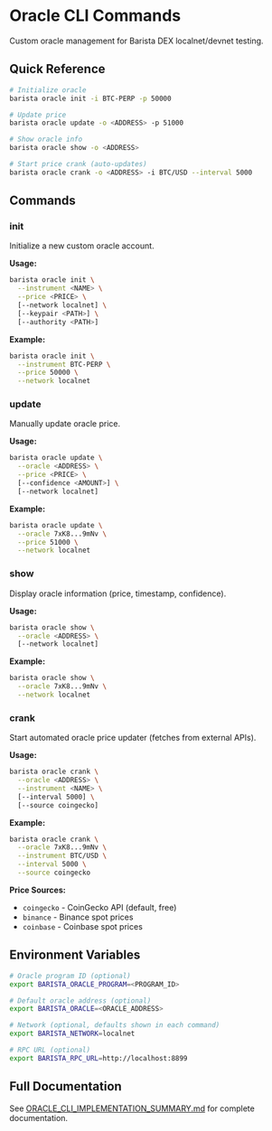 # Oracle CLI Commands

Custom oracle management for Barista DEX localnet/devnet testing.

## Quick Reference

```bash
# Initialize oracle
barista oracle init -i BTC-PERP -p 50000

# Update price
barista oracle update -o <ADDRESS> -p 51000

# Show oracle info
barista oracle show -o <ADDRESS>

# Start price crank (auto-updates)
barista oracle crank -o <ADDRESS> -i BTC/USD --interval 5000
```

## Commands

### init

Initialize a new custom oracle account.

**Usage:**
```bash
barista oracle init \
  --instrument <NAME> \
  --price <PRICE> \
  [--network localnet] \
  [--keypair <PATH>] \
  [--authority <PATH>]
```

**Example:**
```bash
barista oracle init \
  --instrument BTC-PERP \
  --price 50000 \
  --network localnet
```

### update

Manually update oracle price.

**Usage:**
```bash
barista oracle update \
  --oracle <ADDRESS> \
  --price <PRICE> \
  [--confidence <AMOUNT>] \
  [--network localnet]
```

**Example:**
```bash
barista oracle update \
  --oracle 7xK8...9mNv \
  --price 51000 \
  --network localnet
```

### show

Display oracle information (price, timestamp, confidence).

**Usage:**
```bash
barista oracle show \
  --oracle <ADDRESS> \
  [--network localnet]
```

**Example:**
```bash
barista oracle show \
  --oracle 7xK8...9mNv \
  --network localnet
```

### crank

Start automated oracle price updater (fetches from external APIs).

**Usage:**
```bash
barista oracle crank \
  --oracle <ADDRESS> \
  --instrument <NAME> \
  [--interval 5000] \
  [--source coingecko]
```

**Example:**
```bash
barista oracle crank \
  --oracle 7xK8...9mNv \
  --instrument BTC/USD \
  --interval 5000 \
  --source coingecko
```

**Price Sources:**
- `coingecko` - CoinGecko API (default, free)
- `binance` - Binance spot prices
- `coinbase` - Coinbase spot prices

## Environment Variables

```bash
# Oracle program ID (optional)
export BARISTA_ORACLE_PROGRAM=<PROGRAM_ID>

# Default oracle address (optional)
export BARISTA_ORACLE=<ORACLE_ADDRESS>

# Network (optional, defaults shown in each command)
export BARISTA_NETWORK=localnet

# RPC URL (optional)
export BARISTA_RPC_URL=http://localhost:8899
```

## Full Documentation

See [ORACLE_CLI_IMPLEMENTATION_SUMMARY.md](../../../../thoughts/ORACLE_CLI_IMPLEMENTATION_SUMMARY.md) for complete documentation.
